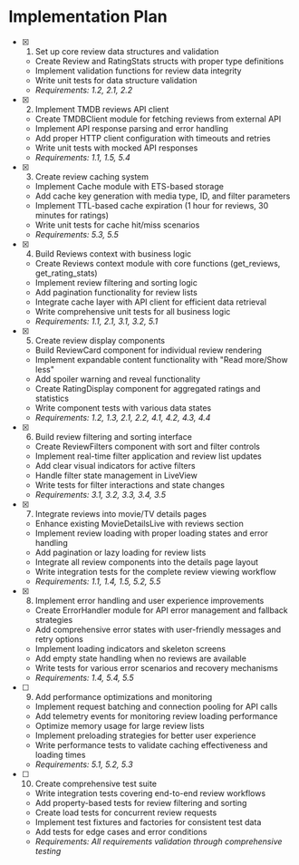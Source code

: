 # Implementation Plan

- [x] 1. Set up core review data structures and validation
  - Create Review and RatingStats structs with proper type definitions
  - Implement validation functions for review data integrity
  - Write unit tests for data structure validation
  - _Requirements: 1.2, 2.1, 2.2_

- [x] 2. Implement TMDB reviews API client
  - Create TMDBClient module for fetching reviews from external API
  - Implement API response parsing and error handling
  - Add proper HTTP client configuration with timeouts and retries
  - Write unit tests with mocked API responses
  - _Requirements: 1.1, 1.5, 5.4_

- [x] 3. Create review caching system
  - Implement Cache module with ETS-based storage
  - Add cache key generation with media type, ID, and filter parameters
  - Implement TTL-based cache expiration (1 hour for reviews, 30 minutes for ratings)
  - Write unit tests for cache hit/miss scenarios
  - _Requirements: 5.3, 5.5_

- [x] 4. Build Reviews context with business logic
  - Create Reviews context module with core functions (get_reviews, get_rating_stats)
  - Implement review filtering and sorting logic
  - Add pagination functionality for review lists
  - Integrate cache layer with API client for efficient data retrieval
  - Write comprehensive unit tests for all business logic
  - _Requirements: 1.1, 2.1, 3.1, 3.2, 5.1_

- [x] 5. Create review display components
  - Build ReviewCard component for individual review rendering
  - Implement expandable content functionality with "Read more/Show less"
  - Add spoiler warning and reveal functionality
  - Create RatingDisplay component for aggregated ratings and statistics
  - Write component tests with various data states
  - _Requirements: 1.2, 1.3, 2.1, 2.2, 4.1, 4.2, 4.3, 4.4_

- [x] 6. Build review filtering and sorting interface
  - Create ReviewFilters component with sort and filter controls
  - Implement real-time filter application and review list updates
  - Add clear visual indicators for active filters
  - Handle filter state management in LiveView
  - Write tests for filter interactions and state changes
  - _Requirements: 3.1, 3.2, 3.3, 3.4, 3.5_

- [x] 7. Integrate reviews into movie/TV details pages
  - Enhance existing MovieDetailsLive with reviews section
  - Implement review loading with proper loading states and error handling
  - Add pagination or lazy loading for review lists
  - Integrate all review components into the details page layout
  - Write integration tests for the complete review viewing workflow
  - _Requirements: 1.1, 1.4, 1.5, 5.2, 5.5_

- [x] 8. Implement error handling and user experience improvements
  - Create ErrorHandler module for API error management and fallback strategies
  - Add comprehensive error states with user-friendly messages and retry options
  - Implement loading indicators and skeleton screens
  - Add empty state handling when no reviews are available
  - Write tests for various error scenarios and recovery mechanisms
  - _Requirements: 1.4, 5.4, 5.5_

- [ ] 9. Add performance optimizations and monitoring
  - Implement request batching and connection pooling for API calls
  - Add telemetry events for monitoring review loading performance
  - Optimize memory usage for large review lists
  - Implement preloading strategies for better user experience
  - Write performance tests to validate caching effectiveness and loading times
  - _Requirements: 5.1, 5.2, 5.3_

- [ ] 10. Create comprehensive test suite
  - Write integration tests covering end-to-end review workflows
  - Add property-based tests for review filtering and sorting
  - Create load tests for concurrent review requests
  - Implement test fixtures and factories for consistent test data
  - Add tests for edge cases and error conditions
  - _Requirements: All requirements validation through comprehensive testing_